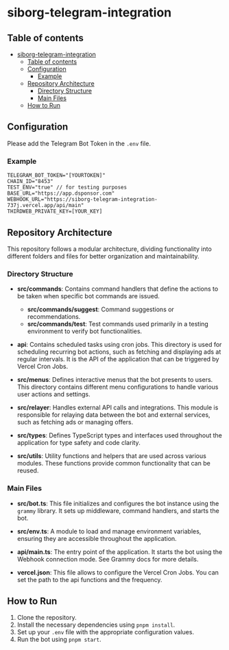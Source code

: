 # siborg-telegram-integration

## Table of contents

<!-- TOC -->

- [siborg-telegram-integration](#siborg-telegram-integration)
  - [Table of contents](#table-of-contents)
  - [Configuration](#configuration)
    - [Example](#example)
  - [Repository Architecture](#repository-architecture)
    - [Directory Structure](#directory-structure)
    - [Main Files](#main-files)
  - [How to Run](#how-to-run)

## Configuration

Please add the Telegram Bot Token in the `.env` file.

### Example

```env
TELEGRAM_BOT_TOKEN="[YOURTOKEN]"
CHAIN_ID="8453"
TEST_ENV="true" // for testing purposes
BASE_URL="https://app.dsponsor.com"
WEBHOOK_URL="https://siborg-telegram-integration-737j.vercel.app/api/main"
THIRDWEB_PRIVATE_KEY=[YOUR_KEY]
```

## Repository Architecture

This repository follows a modular architecture, dividing functionality into different folders and files for better organization and maintainability.

### Directory Structure

- **src/commands**: Contains command handlers that define the actions to be taken when specific bot commands are issued.

  - **src/commands/suggest**: Command suggestions or recommendations.
  - **src/commands/test**: Test commands used primarily in a testing environment to verify bot functionalities.

- **api**: Contains scheduled tasks using cron jobs. This directory is used for scheduling recurring bot actions, such as fetching and displaying ads at regular intervals. It is the API of the application that can be triggered by Vercel Cron Jobs.

- **src/menus**: Defines interactive menus that the bot presents to users. This directory contains different menu configurations to handle various user actions and settings.

- **src/relayer**: Handles external API calls and integrations. This module is responsible for relaying data between the bot and external services, such as fetching ads or managing offers.

- **src/types**: Defines TypeScript types and interfaces used throughout the application for type safety and code clarity.

- **src/utils**: Utility functions and helpers that are used across various modules. These functions provide common functionality that can be reused.

### Main Files

- **src/bot.ts**: This file initializes and configures the bot instance using the `grammy` library. It sets up middleware, command handlers, and starts the bot.

- **src/env.ts**: A module to load and manage environment variables, ensuring they are accessible throughout the application.

- **api/main.ts**: The entry point of the application. It starts the bot using the Webhook connection mode. See Grammy docs for more details.

- **vercel.json**: This file allows to configure the Vercel Cron Jobs. You can set the path to the api functions and the frequency.

## How to Run

1. Clone the repository.
2. Install the necessary dependencies using `pnpm install`.
3. Set up your `.env` file with the appropriate configuration values.
4. Run the bot using `pnpm start`.
